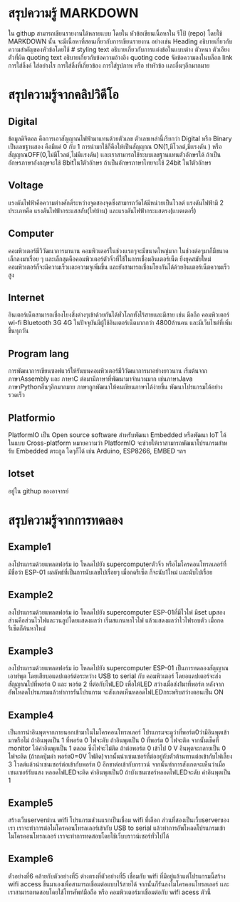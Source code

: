 # สรุปความรู้ MARKDOWN
ใน githup สามารถเขียนรายงานได้หลายเเบบ โดยใน หัวข้อเขียนเนื้อหาใน รีโป้ (repo) โดยใช้ MARKDOWN นั้น จะมีเนื้อหาที่สอนเกี่ยวกับการเขียนรายงาน อย่างเช่น Heading อธิบายเกี่ยวกับความสำคัญของหัวข้อโดยใช้ # styling text อธิบายเกี่ยวกับการเเต่งข้อในเเบบต่าง ตัวหนา ตัวเอียง ตัวที่ผิด quoting text อธิบายเกี่ยวกับข้อความอ้างอิง quoting code จัดข้อความลงในบล็อก link การใส่ลิ้งค์ ใส่อย่างไร การใส่ลิ้งที่เกี่ยวข้อง การใส่รูปภาพ หรือ ทำหัวข้อ เเละอื่นๆอีกมากมาย
# สรุปความรู้จากคลิปวิดีโอ
## Digital
ข้อมูลดิจิตอล คือการเอาสัญญาณไฟฟ้ามาแทนด้วยตัวเลข ตัวเลขเหล่านี้เรียกว่า Digital หรือ Binary เป็นเลขฐานสอง คือมีแค่ 0 กับ 1 การนำมาใช้ก็คือให้เป็นสัญญาณ ON(1,มีโวลต์,มีเเรงดัน ) หรือสัญญาณOFF(0,ไม่มีโวลต์,ไม่มีเเรงดัน) เเละเราสามารถใช้ระบบเลขฐานแทนตัวอักษรได้ ถ้าเป็นอักษรภาษาอังกฤษจะใช้ 8bitใน1ตัวอักษร ถ้าเป็นอักษรภาษาไทยจะใช้ 24bit ใน1ตัวอักษร
## Voltage
แรงดันไฟฟ้าคือความต่างศักดิ์ระหว่างจุดสองจุดซึ่งสามารถวัดได้มีหน่วยเป็นโวลต์ แรงดันไฟฟ้ามี 2 ประเภทคือ แรงดันไฟฟ้ากระแสสลับ(ไฟบ้าน) และแรงดันไฟฟ้ากระแสตรง(เเบตเตอรี่) 
## Computer
คอมพิวเตอร์มีวิวัฒนาการมานาน คอมพิวเตอร์ในช่วงแรกๆจะมีขนาดใหญ่มาก ในช่วงต่อๆมาก็มีขนาดเล็กลงมาเรื่อย ๆ  และเล็กสุดคือคอมพิวเตอร์ตัวจิ๋วที่ใช้ในการเชื่อมอินเตอร์เน็ต ยิ่งยุคสมัยใหม่คอมพิวเตอร์ก็จะมีความเร็วเเละความจุเพิ่มขึ้น และยังสามารถเชื่อมโยงกันได้ด้วยอินเตอร์เน็ตความเร็วสูง
## Internet
อินเตอร์เน็ตสามารถเชื่องโยงสิ่งต่างๆเข้าด้วยกันได้ทั่วโลกทั้งไร้สายเเละมีสาย เช่น มือถือ คอมพิวเตอร์  wi-fi Bluetooth 3G 4G ในปัจจุบันมีผู้ใช้อินเตอร์เน็ตมากกว่า 4800ล้านคน และมีเว็บไซต์ที่เพิ่มขึ้นทุกวัน
## Program lang
การพัฒนาการเขียนซอฟแวร์ให้รันบนคอมพิวเตอร์มีวิวัฒนาการมาอย่างยาวนาน  เริ่มต้นจากภาษาAssembly และ ภาษาC ต่อมามีภาษาที่พัฒนามาจำนวนมาก เช่นภาษาJava ภาษาPythonอื่นๆอีกมากมาย ภาษาถูกพัฒนาให้คนเขียนภาษาได้ง่ายขึ้น พัฒนาโปรแกรมได้อย่างรวดเร็ว
## Platformio
PlatformIO เป็น Open source software สําหรับพัฒนา Embedded หรือพัฒนา IoT ได้ในแบบ Cross-platform หมายความว่า PlatformIO จะช่วยให้เราสามารถพัฒนาโปรแกรมสําหรับ Embedded ตระกูล ใดๆก็ได้ เช่น Arduino, ESP8266, EMBED ฯลฯ
## Iotset
อยู่ใน githup ของอาจารย์
# สรุปความรู้จากการทดลอง
## Example1
ลงโปรแกรมด้วยแพลตฟอร์ม io โหลดไปยัง supercomputerตัวจิ๋ว หรือไมโครคอนโทรลเลอร์ที่มีชื่อว่า ESP-01 ผลลัพธ์ที่เป็นการนับเลขไปเรื่อยๆ เมื่อกดรีเซ็ต ก็จะนับ1ใหม่ เเละนับไปเรื่อย
## Example2
ลงโปรแกรมด้วยแพลตฟอร์ม io โหลดไปยัง supercomputer ESP-01ที่มีไวไฟ มีset upสองส่วนคือส่วนไวไฟและวนลูปโดยแสดงผลว่า เริ่มสเเกนหาไวไฟ แล้วแสดงผลว่าไวไฟรอบตัว เมื่อกดรีเซ็ตก็ค้นหาใหม่
## Example3
ลงโปรแกรมด้วยแพลตฟอร์ม io โหลดไปยัง supercomputer ESP-01 เป็นการทดลองสัญญาณเอาท์พุต โดยเสียบอแดปเตอร์ต่อระหว่าง USB to serial กับ คอมพิวเตอร์ โดยอแดปเตอร์จะส่งสัญญาณไปที่พอร์ต 0 และ พอร์ต 2 ที่ต่อกับไฟLED เพื่อให้LED สว่างเมื่อส่ง1มาที่พอร์ต หลังจากอัพโหลดโปรแกรมแล้วทำการรันโปรแกรม จะสังเกตเห็นหลอดไฟLEDกระพริบสว่างตอนเป็น ON 
## Example4
เป็นการนำอินพุตจากภายนอกเข้ามาในไมโครคอนโทรลเลอร์ โปรแกรมจะดูว่าที่พอร์ต0ว่ามีอินพุตเข้ามาหรือไม่ ถ้าอินพุตเป็น 1 ที่พอร์ต 0 ไฟจะดับ ถ้าอินพุตเป็น 0 ที่พอร์ต 0 ไฟจะติด จากนั้นเช็คที่ monitor ได้ค่าอินพุตเป็น 1 ตลอด ซึ่งไฟจะไม่ติด ถ้าต่อพอร์ต 0 เข้าไป 0 V อินพุตจะกลายเป็น 0 ไฟจะติด (ถ้ากดปุ่มดำ พอร์ต0=0V ไฟติด)จากนั้นนำเซนเซอร์ที่ต่ออยู่กับตัวต้านทานต่อเข้ากับไฟเลี้ยง 3 โวลต์แล้วนำเซนเซอร์ต่อเข้ากับพอร์ต 0 อีกขาต่อเข้ากับกราวน์ จากนั้นทำการสังเกตจะเห็นว่าเมื่อเซนเซอร์รับแสง หลอดไฟLEDจะติด ค่าอินพุตเป็น0 ถ้าบังเซนเซอร์หลอดไฟLEDจะดับ ค่าอินพุตเป็น 1
## Example5
สร้างเว็บserverผ่าน wifi โปรแกรมส่วนแรกเป็นเชื่อม wifi ที่เลือก ส่วนที่สองเป็นเว็บserverของเรา เราจะทำการต่อไมโครคอนโทรลเลอร์เข้ากับ USB to serial แล้วทำการอัพโหลดโปรแกรมเข้าไมโครคอนโทรลเลอร์ เราจะทำการทดสอบโดยใช้เว็บบราวน์เซอร์ทั่วไปได้
## Example6
ตัวอย่างที่6 คล้ายกับตัวอย่างที่5 ต่างตรงที่ตัวอย่างที่5 เชื่อมกับ wifi ที่มีอยู่แล้วแต่โปรแกรมนี้สร้าง wifi access ขึ้นมาเองเพื่อสามารถเชื่อมต่อแบบไร้สายได้ จากนั้นก็รันลงไมโครคอนโทรลเลอร์ เเละเราสามารถทดสอบโดยใช้โทรศัพท์มือถือ หรือ คอมพิวเตอร์มาเชื่อมต่อกับ wifi acess ตัวนี้
